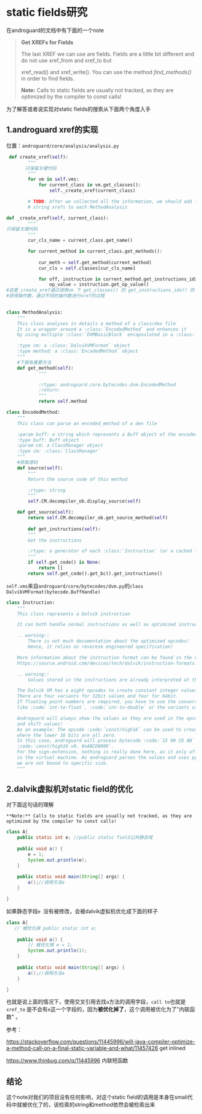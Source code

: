 # static fields研究



在androguard的文档中有下面的一个note

> **Get XREFs for Fields**
>
> The last XREF we can use are fields. Fields are a little bit different and do not use xref_from and xref_to but
>
> xref_read() and xref_write(). You can use the method *find_methods()* in order to find fields.
>
> **Note:** Calls to static fields are usually not tracked, as they are optimized by the compiler to const calls!



为了解答或者说实现对static fields的搜索从下面两个角度入手

## 1.androguard xref的实现

位置：`androguard/core/analysis/analysis.py`

```python
 def create_xref(self):
        """
       只保留关键代码
        """
        for vm in self.vms:
            for current_class in vm.get_classes():
                self._create_xref(current_class)

        # TODO: After we collected all the information, we should add field and
        # string xrefs to each MethodAnalysis

```



```python
def _create_xref(self, current_class):
        """
只保留关键代码
        """
        cur_cls_name = current_class.get_name()

        for current_method in current_class.get_methods():
            
            cur_meth = self.get_method(current_method)
            cur_cls = self.classes[cur_cls_name]

            for off, instruction in current_method.get_instructions_idx():
                op_value = instruction.get_op_value()
#这里_create_xref通过调用vm 下 get_classes() 的 get_instructions_idx() 的 instruction 的 get_op_value()
#获得操作数，通过不同的操作数进行xref的过程
                
```



```python
class MethodAnalysis:
    """
    This class analyses in details a method of a class/dex file
    It is a wrapper around a :class:`EncodedMethod` and enhances it
    by using multiple :class:`DVMBasicBlock` encapsulated in a :class:`BasicBlocks` object.

    :type vm: a :class:`DalvikVMFormat` object
    :type method: a :class:`EncodedMethod` object
    """
    #下面有重要方法
    def get_method(self):
            """

            :rtype: androguard.core.bytecodes.dvm.EncodedMethod
            :return:
            """
            return self.method
```



```python
class EncodedMethod:
    """
    This class can parse an encoded_method of a dex file

    :param buff: a string which represents a Buff object of the encoded_method
    :type buff: Buff object
    :param cm: a ClassManager object
    :type cm: :class:`ClassManager`
    """
	#获取源码
    def source(self):
        """
        Return the source code of this method

        :rtype: string
        """
        self.CM.decompiler_ob.display_source(self)

    def get_source(self):
        return self.CM.decompiler_ob.get_source_method(self)
    
        def get_instructions(self):
        """
        Get the instructions

        :rtype: a generator of each :class:`Instruction` (or a cached list of instructions if you have setup instructions)
        """
        if self.get_code() is None:
            return []
        return self.get_code().get_bc().get_instructions()
```



`self.vms`来自`androguard/core/bytecodes/dvm.py`的`class DalvikVMFormat(bytecode.BuffHandle)`







```python
class Instruction:
    """
    This class represents a Dalvik instruction

    It can both handle normal instructions as well as optimized instructions.

    .. warning::
        There is not much documentation about the optimized opcodes!
        Hence, it relies on reverese engineered specification!

    More information about the instruction format can be found in the official documentation:
    https://source.android.com/devices/tech/dalvik/instruction-formats.html

    .. warning::
        Values stored in the instructions are already interpreted at this stage.

    The Dalvik VM has a eight opcodes to create constant integer values.
    There are four variants for 32bit values and four for 64bit.
    If floating point numbers are required, you have to use the conversion opcodes
    like :code:`int-to-float`, :code:`int-to-double` or the variants using :code:`long`.

    Androguard will always show the values as they are used in the opcode and also extend signs
    and shift values!
    As an example: The opcode :code:`const/high16` can be used to create constant values
    where the lower 16 bits are all zero.
    In this case, androguard will process bytecode :code:`15 00 CD AB` as beeing
    :code:`const/high16 v0, 0xABCD0000`.
    For the sign-extension, nothing is really done here, as it only affects the bit represenation
    in the virtual machine. As androguard parses the values and uses python types internally,
    we are not bound to specific size.
    """
```









## 2.dalvik虚拟机对static field的优化

对下面这句话的理解

`**Note:** Calls to static fields are usually not tracked, as they are optimized by the compiler to const calls!`





```java
class A{
    public static int e; //public static field公共静态域
    
    public void a() {
		e = 1;
		System.out.println(e);
	}
    
    public static void main(String[] args) {
		a();//调用方法a	
	}

}
```



如果静态字段`e `没有被修改，会被dalvik虚拟机优化成下面的样子

```java
class A{
   // 被优化掉 public static int e; 
    
    public void a() {
		// 被优化掉 e = 1;
		System.out.println(1);
	}
    
    public static void main(String[] args) {
		a();//调用方法a	
	}

}
```



也就是说上面的情况下，使用交叉引用去找`a`方法的调用字段，`call to`也就是`xref_to` 是不会有`e`这一个字段的，因为**被优化掉了**，这个调用被优化为了"内联函数" 。



参考：

https://stackoverflow.com/questions/11445996/will-java-compiler-optimize-a-method-call-on-a-final-static-variable-and-what/11457426  get inlined

https://www.thinbug.com/q/11445996 内联短函数



## 结论

这个note对我们的项目没有任何影响，对这个static field的调用是本身在smali代码中就被优化了的，该检索的string和method依然会被检索出来